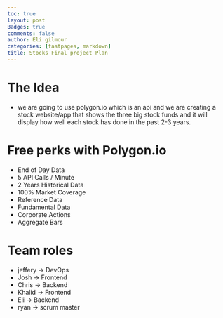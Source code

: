 ```yaml
---
toc: true
layout: post
Badges: true
comments: false
author: Eli gilmour
categories: [fastpages, markdown]
title: Stocks Final project Plan
---
```


# The Idea
- we are going to use polygon.io which is an api and we are creating a stock website/app that shows the three big stock funds and it will display how well each stock has done in the past 2-3 years.

# Free perks with Polygon.io
- End of Day Data
- 5 API Calls / Minute
- 2 Years Historical Data
- 100% Market Coverage
- Reference Data
- Fundamental Data
- Corporate Actions
- Aggregate Bars

# Team roles
- jeffery -> DevOps
- Josh -> Frontend
- Chris -> Backend
- Khalid -> Frontend
- Eli -> Backend
- ryan -> scrum master